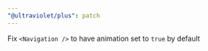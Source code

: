 ```yaml
---
"@ultraviolet/plus": patch
---
```


Fix `<Navigation />` to have animation set to `true` by default
